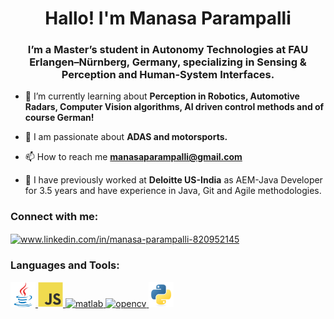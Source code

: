 <h1 align="center">Hallo! I'm Manasa Parampalli</h1>
<h3 align="center">I’m a Master’s student in Autonomy Technologies at FAU Erlangen–Nürnberg, Germany, specializing in Sensing & Perception and Human-System Interfaces.</h3>

- 🌱 I’m currently learning about **Perception in Robotics, Automotive Radars, Computer Vision algorithms, AI driven control methods and of course German!**

- 💬 I am passionate about **ADAS and motorsports.**

- 📫 How to reach me **manasaparampalli@gmail.com**
  
- 📄 I have previously worked at **Deloitte US-India** as AEM-Java Developer for 3.5 years and have experience in Java, Git and Agile methodologies.

<h3 align="left">Connect with me:</h3>
<p align="left">
<a href="https://linkedin.com/in/manasa-parampalli-820952145" target="blank"><img align="center" src="https://raw.githubusercontent.com/rahuldkjain/github-profile-readme-generator/master/src/images/icons/Social/linked-in-alt.svg" alt="www.linkedin.com/in/manasa-parampalli-820952145" height="30" width="40" /></a>
</p>

<h3 align="left">Languages and Tools:</h3>
<p align="left"> <a href="https://www.java.com" target="_blank" rel="noreferrer"> <img src="https://raw.githubusercontent.com/devicons/devicon/master/icons/java/java-original.svg" alt="java" width="40" height="40"/> </a> <a href="https://developer.mozilla.org/en-US/docs/Web/JavaScript" target="_blank" rel="noreferrer"> <img src="https://raw.githubusercontent.com/devicons/devicon/master/icons/javascript/javascript-original.svg" alt="javascript" width="40" height="40"/> </a> <a href="https://www.mathworks.com/" target="_blank" rel="noreferrer"> <img src="https://upload.wikimedia.org/wikipedia/commons/2/21/Matlab_Logo.png" alt="matlab" width="40" height="40"/> </a> <a href="https://opencv.org/" target="_blank" rel="noreferrer"> <img src="https://www.vectorlogo.zone/logos/opencv/opencv-icon.svg" alt="opencv" width="40" height="40"/> </a> <a href="https://www.python.org" target="_blank" rel="noreferrer"> <img src="https://raw.githubusercontent.com/devicons/devicon/master/icons/python/python-original.svg" alt="python" width="40" height="40"/> </a> </p>
